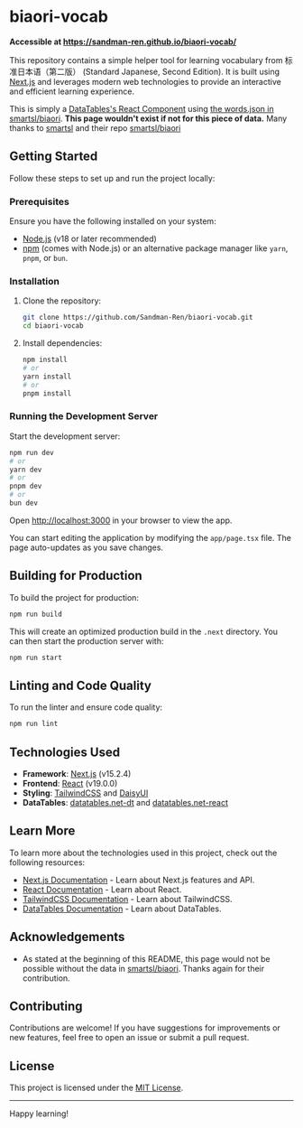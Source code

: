 # biaori-vocab

**Accessible at https://sandman-ren.github.io/biaori-vocab/**


This repository contains a simple helper tool for learning vocabulary from 标准日本语（第二版） (Standard Japanese, Second Edition). It is built using [Next.js](https://nextjs.org) and leverages modern web technologies to provide an interactive and efficient learning experience.

This is simply a [DataTables's React Component](https://datatables.net/manual/react) using [the words.json in smartsl/biaori](https://github.com/smartsl/biaori/blob/main/words.json). **This page wouldn't exist if not for this piece of data.** Many thanks to [smartsl](https://github.com/smartsl) and their repo [smartsl/biaori](https://github.com/smartsl/biaori)

## Getting Started

Follow these steps to set up and run the project locally:

### Prerequisites

Ensure you have the following installed on your system:

- [Node.js](https://nodejs.org/) (v18 or later recommended)
- [npm](https://www.npmjs.com/) (comes with Node.js) or an alternative package manager like `yarn`, `pnpm`, or `bun`.

### Installation

1. Clone the repository:

   ```bash
   git clone https://github.com/Sandman-Ren/biaori-vocab.git
   cd biaori-vocab
   ```

2. Install dependencies:

   ```bash
   npm install
   # or
   yarn install
   # or
   pnpm install
   ```

### Running the Development Server

Start the development server:

```bash
npm run dev
# or
yarn dev
# or
pnpm dev
# or
bun dev
```

Open [http://localhost:3000](http://localhost:3000) in your browser to view the app.

You can start editing the application by modifying the `app/page.tsx` file. The page auto-updates as you save changes.

## Building for Production

To build the project for production:

```bash
npm run build
```

This will create an optimized production build in the `.next` directory. You can then start the production server with:

```bash
npm run start
```

## Linting and Code Quality

To run the linter and ensure code quality:

```bash
npm run lint
```

## Technologies Used

- **Framework**: [Next.js](https://nextjs.org) (v15.2.4)
- **Frontend**: [React](https://reactjs.org) (v19.0.0)
- **Styling**: [TailwindCSS](https://tailwindcss.com) and [DaisyUI](https://daisyui.com)
- **DataTables**: [datatables.net-dt](https://datatables.net/) and [datatables.net-react](https://github.com/jbetancur/react-data-table-component)

## Learn More

To learn more about the technologies used in this project, check out the following resources:

- [Next.js Documentation](https://nextjs.org/docs) - Learn about Next.js features and API.
- [React Documentation](https://reactjs.org/docs/getting-started.html) - Learn about React.
- [TailwindCSS Documentation](https://tailwindcss.com/docs) - Learn about TailwindCSS.
- [DataTables Documentation](https://datatables.net/) - Learn about DataTables.

## Acknowledgements

- As stated at the beginning of this README, this page would not be possible without the data in [smartsl/biaori](https://github.com/smartsl/biaori). Thanks again for their contribution.

## Contributing

Contributions are welcome! If you have suggestions for improvements or new features, feel free to open an issue or submit a pull request.

## License

This project is licensed under the [MIT License](LICENSE).

---
Happy learning!
